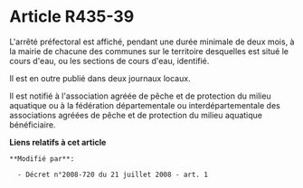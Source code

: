 # Article R435-39

L'arrêté préfectoral est affiché, pendant une durée minimale de deux mois, à la mairie de chacune des communes sur le
territoire desquelles est situé le cours d'eau, ou les sections de cours d'eau, identifié.

Il est en outre publié dans deux journaux locaux.

Il est notifié à l'association agréée de pêche et de protection du milieu aquatique ou à la fédération départementale ou
interdépartementale des associations agréées de pêche et de protection du milieu aquatique bénéficiaire.

**Liens relatifs à cet article**

	**Modifié par**:

	  - Décret n°2008-720 du 21 juillet 2008 - art. 1
